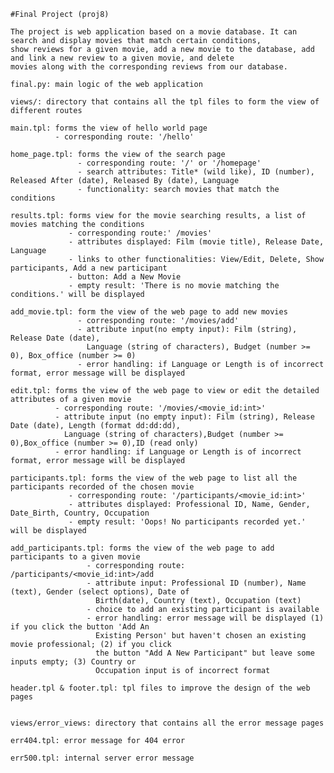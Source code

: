 	#Final Project (proj8)

	The project is web application based on a movie database. It can search and display movies that match certain conditions, 
	show reviews for a given movie, add a new movie to the database, add and link a new review to a given movie, and delete
	movies along with the corresponding reviews from our database. 

	final.py: main logic of the web application

	views/: directory that contains all the tpl files to form the view of different routes

	main.tpl: forms the view of hello world page 
			  - corresponding route: '/hello'

	home_page.tpl: forms the view of the search page
				   - corresponding route: '/' or '/homepage'
				   - search attributes: Title* (wild like), ID (number), Released After (date), Released By (date), Language
				   - functionality: search movies that match the conditions

	results.tpl: forms view for the movie searching results, a list of movies matching the conditions
				 - corresponding route:' /movies'
				 - attributes displayed: Film (movie title), Release Date, Language
				 - links to other functionalities: View/Edit, Delete, Show participants, Add a new participant
				 - button: Add a New Movie
				 - empty result: 'There is no movie matching the conditions.' will be displayed

	add_movie.tpl: form the view of the web page to add new movies
				   - corresponding route: '/movies/add'
				   - attribute input(no empty input): Film (string), Release Date (date),
				   	 Language (string of characters), Budget (number >= 0), Box_office (number >= 0)
				   - error handling: if Language or Length is of incorrect format, error message will be displayed

	edit.tpl: forms the view of the web page to view or edit the detailed attributes of a given movie
			  - corresponding route: '/movies/<movie_id:int>'
			  - attribute input (no empty input): Film (string), Release Date (date), Length (format dd:dd:dd),
			  	Language (string of characters),Budget (number >= 0),Box_office (number >= 0),ID (read only)
			  - error handling: if Language or Length is of incorrect format, error message will be displayed

	participants.tpl: forms the view of the web page to list all the participants recorded of the chosen movie
				 - corresponding route: '/participants/<movie_id:int>'
			  	 - attributes displayed: Professional ID, Name, Gender, Date_Birth, Country, Occupation
			  	 - empty result: 'Oops! No participants recorded yet.' will be displayed

	add_participants.tpl: forms the view of the web page to add participants to a given movie
					 - corresponding route: /participants/<movie_id:int>/add
					 - attribute input: Professional ID (number), Name (text), Gender (select options), Date of 
					   Birth(date), Country (text), Occupation (text)
					 - choice to add an existing participant is available
					 - error handling: error message will be displayed (1) if you click the button 'Add An 
					   Existing Person' but haven't chosen an existing movie professional; (2) if you click
					   the button "Add A New Participant" but leave some inputs empty; (3) Country or 
					   Occupation input is of incorrect format
					   
	header.tpl & footer.tpl: tpl files to improve the design of the web pages


	views/error_views: directory that contains all the error message pages

	err404.tpl: error message for 404 error

	err500.tpl: internal server error message


